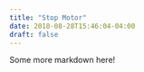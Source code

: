 ```yaml
---
title: "Stop Motor"
date: 2018-08-28T15:46:04-04:00
draft: false
---
```


Some more markdown here!

